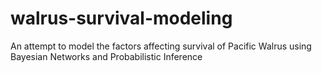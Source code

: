 # walrus-survival-modeling
An attempt to model the factors affecting survival of Pacific Walrus using Bayesian Networks and Probabilistic Inference
